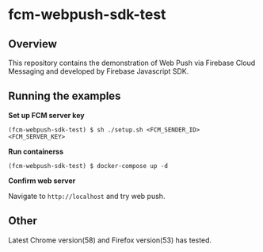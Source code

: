 # fcm-webpush-sdk-test

## Overview

This repository contains the demonstration of Web Push via Firebase Cloud Messaging and developed by Firebase Javascript SDK.

## Running the examples

**Set up FCM server key**

```setup shell
(fcm-webpush-sdk-test) $ sh ./setup.sh <FCM_SENDER_ID> <FCM_SERVER_KEY>
```

**Run containerss**

```docker-compose shell
(fcm-webpush-sdk-test) $ docker-compose up -d
```

**Confirm web server**

Navigate to `http://localhost` and try web push.

## Other

Latest Chrome version(58) and Firefox version(53) has tested.
